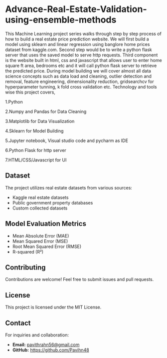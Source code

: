 # Advance-Real-Estate-Validation-using-ensemble-methods

This Machine Learning project series walks through step by step process of how to build a real estate price prediction website. We will first build a model using sklearn and linear regression using banglore home prices dataset from kaggle.com. Second step would be to write a python flask server that uses the saved model to serve http requests. Third component is the website built in html, css and javascript that allows user to enter home square ft area, bedrooms etc and it will call python flask server to retrieve the predicted price. During model building we will cover almost all data science concepts such as data load and cleaning, outlier detection and removal, feature engineering, dimensionality reduction, gridsearchcv for hyperparameter tunning, k fold cross validation etc. Technology and tools wise this project covers,

1.Python

2.Numpy and Pandas for Data Cleaning

3.Matplotlib for Data Visualization

4.Sklearn for Model Building

5.Jupyter notebook, Visual studio code and pycharm as IDE

6.Python Flask for http server

7.HTML/CSS/Javascript for UI

## Dataset
The project utilizes real estate datasets from various sources:
- Kaggle real estate datasets
- Public government property databases
- Custom collected datasets

## Model Evaluation Metrics
- Mean Absolute Error (MAE)
- Mean Squared Error (MSE)
- Root Mean Squared Error (RMSE)
- R-squared (R²)

## Contributing
Contributions are welcome! Feel free to submit issues and pull requests.

## License
This project is licensed under the MIT License.

## Contact
For inquiries and collaboration:
- **Email:** pavithrahn56@gmail.com
- **GitHub:** https://github.com/Pavihn48

